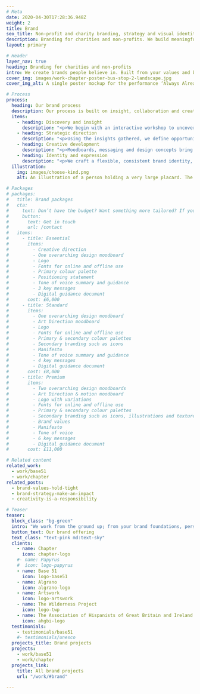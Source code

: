 ```yaml
---
# Meta
date: 2020-04-30T17:28:36.948Z
weight: 2
title: Brand
seo_title: Non-profit and charity branding, strategy and visual identity
description: Branding for charities and non-profits. We build meaningful, values-led identities that help you connect and stand out.
layout: primary

# Header
layer_nav: true
heading: Branding for charities and non-profits
intro: We create brands people believe in. Built from your values and brought to life with clarity and character, your brand becomes a tool for change, not just a badge.
cover_img: images/work-chapter-poster-bus-stop-2-landscape.jpg
cover_img_alt: A single poster mockup for the performance ‘Always Already’. The poster is on a brick wall, a longer perspective view of the street is visible to the right of the image.

# Process
process:
  heading: Our brand process
  description: Our process is built on insight, collaboration and creativity. From understanding your foundations to shaping your voice and look and feel, we help you create a brand that resonates, endures and delivers.
  items:
    - heading: Discovery and insight
      description: "<p>We begin with an interactive workshop to uncover your brand’s purpose, positioning and potential. Together, we explore your values, audience behaviours, market conditions and competitor landscape, shaping a clear understanding of who you are, what you stand for, and where your brand should be.</p>"
    - heading: Strategic direction  
      description: "<p>Using the insights gathered, we define opportunities for your brand to differentiate and grow. We assess existing assets, audit your current positioning, and begin shaping the tone, voice and visual themes that align with your brand ethos and audience expectations.</p>"
    - heading: Creative development
      description: "<p>Moodboards, messaging and design concepts bring your brand’s personality to life. We work from the inside out, developing a tone of voice and visual language that reflect your values and support your strategic goals.</p>"
    - heading: Identity and expression
      description: "<p>We craft a flexible, consistent brand identity, from logo and typography to colour palette and key messaging. This is delivered through  practical, digital-first brand guidelines designed for clarity and cohesion that will help you to deliver consitency and engagement across every touchpoint.</p>"
  illustration:
    img: images/choose-kind.png
    alt: An illustration of a person holding a very large placard. The placard reads 'Choose Kind'.

# Packages
# packages:
#   title: Brand packages
#   cta:
#     text: Don’t have the budget? Want something more tailored? If you’re a purpose-led non-profit or charity, we’ll find a way to help. Let’s make it happen!
#     button:
#       text: Get in touch
#       url: /contact
#   items:
#     - title: Essential
#       items:
#         - Creative direction
#         - One overarching design moodboard 
#         - Logo 
#         - Fonts for online and offline use
#         - Primary colour palette
#         - Positioning statement
#         - Tone of voice summary and guidance
#         - 3 key messages
#         - Digital guidance document
#       cost: £6,000
#     - title: Standard
#       items:
#         - One overarching design moodboard
#         - Art Direction moodboard 
#         - Logo 
#         - Fonts for online and offline use
#         - Primary & secondary colour palettes
#         - Secondary branding such as icons
#         - Manifesto
#         - Tone of voice summary and guidance
#         - 4 key messages
#         - Digital guidance document
#       cost: £8,000
#     - title: Premium
#       items:
#         - Two overarching design moodboards
#         - Art Direction & motion moodboard 
#         - Logo with variations 
#         - Fonts for online and offline use
#         - Primary & secondary colour palettes
#         - Secondary branding such as icons, illustrations and textures
#         - Brand values
#         - Manifesto
#         - Tone of voice
#         - 6 key messages
#         - Digital guidance document
#       cost: £11,000

# Related content
related_work:
  - work/base51
  - work/chapter
related_posts:
  - brand-values-hold-tight
  - brand-strategy-make-an-impact
  - creativity-is-a-responsibility

# Teaser
teaser:
  block_class: "bg-green"
  intro: "We work from the ground up; from your brand foundations, personality, values all the way to the final output. A carefully crafted, cohesive, thought through brand identity, that has longevity, creativity and truly reflects who you are as an organisation."
  button_text: Our brand offering
  text_class: "text-pink md:text-sky"
  clients:
    - name: Chapter
      icon: chapter-logo
    #- name: Papyrus
    #  icon: logo-papyrus
    - name: Base 51
      icon: logo-base51
    - name: Algrano
      icon: algrano-logo
    - name: Artswork
      icon: logo-artswork
    - name: The Wilderness Project
      icon: logo-twp
    - name: The Association of Hispanists of Great Britain and Ireland
      icon: ahgbi-logo
  testimonials:
    - testimonials/base51
    #- testimonials/unesco
  projects_title: Brand projects
  projects:
    - work/base51
    - work/chapter
  projects_link:
    title: All brand projects
    url: "/work/#brand"

---
```


